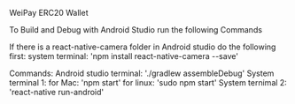 WeiPay ERC20 Wallet

To Build and Debug with Android Studio run the following Commands
  
  If there is a react-native-camera folder in Android studio do the following first:
    system terminal:  'npm install react-native-camera --save'
  
  Commands:
    Android studio terminal: './gradlew assembleDebug'
    System terminal 1:
                        for Mac: 'npm start'
                        for linux: 'sudo npm start'
    System ternimal 2: 'react-native run-android'
  
